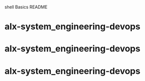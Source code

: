 shell Basics README
# alx-system_engineering-devops
# alx-system_engineering-devops
# alx-system_engineering-devops
